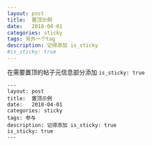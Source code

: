 ```yaml
---
layout: post
title:  置顶示例
date:   2018-04-01
categories: sticky
tags: 另外一个tag
description: 记得添加 is_sticky
#is_sticky: true
---
```


在需要置顶的帖子元信息部分添加 `is_sticky: true`

    ---
    layout: post
    title:  置顶示例
    date:   2018-04-01
    categories: sticky
    tags: 参与
    description: 记得添加 is_sticky: true
    is_sticky: true
    ---

